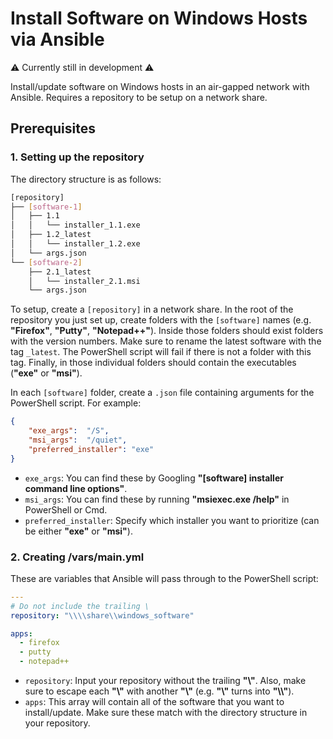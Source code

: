 # Install Software on Windows Hosts via Ansible

⚠️ Currently still in development ⚠️

Install/update software on Windows hosts in an air-gapped network with Ansible. Requires a repository to be setup on a network share.

## Prerequisites

### 1. Setting up the repository

The directory structure is as follows:

```bash
[repository]
├── [software-1]
│   ├── 1.1
│   │   └── installer_1.1.exe
│   ├── 1.2_latest
│   │   └── installer_1.2.exe
│   └── args.json
└── [software-2]
    ├── 2.1_latest
    │   └── installer_2.1.msi
    └── args.json
```

To setup, create a `[repository]` in a network share. In the root of the repository you just set up, create folders with the `[software]` names (e.g. __"Firefox"__, __"Putty"__, __"Notepad++"__). Inside those folders should exist folders with the version numbers. Make sure to rename the latest software with the tag `_latest`. The PowerShell script will fail if there is not a folder with this tag. Finally, in those individual folders should contain the executables (__"exe"__ or __"msi"__).

In each `[software]` folder, create a `.json` file containing arguments for the PowerShell script. For example:

```json
{
    "exe_args":  "/S",
    "msi_args":  "/quiet",
    "preferred_installer": "exe"
}
```

- `exe_args`: You can find these by Googling __"[software] installer command line options"__.
- `msi_args`: You can find these by running __"msiexec.exe /help"__ in PowerShell or Cmd.
- `preferred_installer`: Specify which installer you want to prioritize (can be either __"exe"__ or __"msi"__).

### 2. Creating /vars/main.yml

These are variables that Ansible will pass through to the PowerShell script:

```yml
---
# Do not include the trailing \
repository: "\\\\share\\windows_software"

apps:
  - firefox
  - putty
  - notepad++
```

- `repository`: Input your repository without the trailing __"\\"__. Also, make sure to escape each __"\\"__ with another __"\\"__ (e.g. __"\\"__ turns into __"\\\\"__).
- `apps`: This array will contain all of the software that you want to install/update. Make sure these match with the directory structure in your repository.
